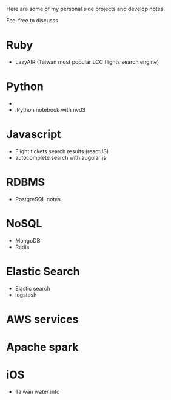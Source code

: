 Here are some of my personal side projects and develop notes.

Feel free to discusss

# Ruby

- LazyAIR (Taiwan most popular LCC flights search engine)

# Python

- 
- iPython notebook with nvd3

# Javascript

- Flight tickets search results (reactJS)
- autocomplete search with augular js

# RDBMS

- PostgreSQL notes

# NoSQL

- MongoDB
- Redis

# Elastic Search

- Elastic search
- logstash

# AWS services

# Apache spark

# iOS

- Taiwan water info
